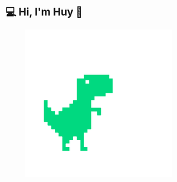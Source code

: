 <b><h1>💻 Hi, I'm Huy 👋</h1></b>
<p align="center">
<a href='https://www.facebook.com/NoCtrlZ/'>
<img src="https://raw.githubusercontent.com/NoCtrlZ1110/NoCtrlZ1110/master/gif/dino_transparent.gif" alt="noctrlz1110" height=400 />
</p>
</a>
<p align="center">
